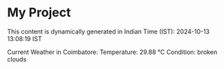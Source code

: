 # My Project

This content is dynamically generated in Indian Time (IST): 2024-10-13 13:08:19 IST


Current Weather in Coimbatore:
Temperature: 29.88 °C
Condition: broken clouds
